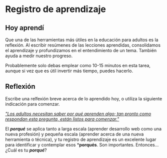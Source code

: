 ﻿# Registro de aprendizaje

## Hoy aprendí

Que una de las herramientas más útiles en la educación para adultos es la reflexión. Al escribir resúmenes de las lecciones aprendidas, consolidamos el aprendizaje y profundizamos en el entendimiento de un tema. También ayuda a medir nuestro progreso.

Probablemente solo debas emplear como 10-15 minutos en esta tarea, aunque si vez que es útil invertir más tiempo, puedes hacerlo.

## Reflexión

Escribe una relfexión breve acerca de lo aprendido hoy, o utiliza la siguiente indicación para comenzar.

[*"Los adultos necesitan saber por qué aprenden algo; tan pronto como respondan esta pregunta, están listos para comenzar."*](https://elearningindustry.com/pedagogy-vs-andragogy-in-elearning-can-you-tell-the-difference)

El ***porqué*** se aplica tanto a larga escala (aprender desarrollo web como una nueva profesión) y pequeña escala (aprender acerca de una nueva herramienta o técnica), y tu registro de aprendizaje es un excelente lugar para identificar y contemplar esos ***porqués**. Son importantes. Entonces... ¿Cuál es tu ***porqué***?
